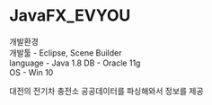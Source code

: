 # JavaFX_EVYOU   
개발환경   
개발툴 - Eclipse, Scene Builder    
language - Java 1.8 
DB - Oracle 11g   
OS - Win 10  
  
  
대전의 전기차 충전소 공공데이터를 파싱해와서 정보를 제공
